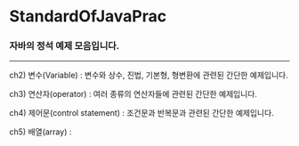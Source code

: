 # StandardOfJavaPrac
### 자바의 정석 예제 모음입니다.
---
 ch2) 변수(Variable) : 변수와 상수, 진법, 기본형, 형변환에 관련된 간단한 예제입니다.
 
 ch3) 연산자(operator) : 여러 종류의 연산자들에 관련된 간단한 예제입니다.

 ch4) 제어문(control statement) : 조건문과 반복문과 관련된 간단한 예제입니다.

 ch5) 배열(array) :  

